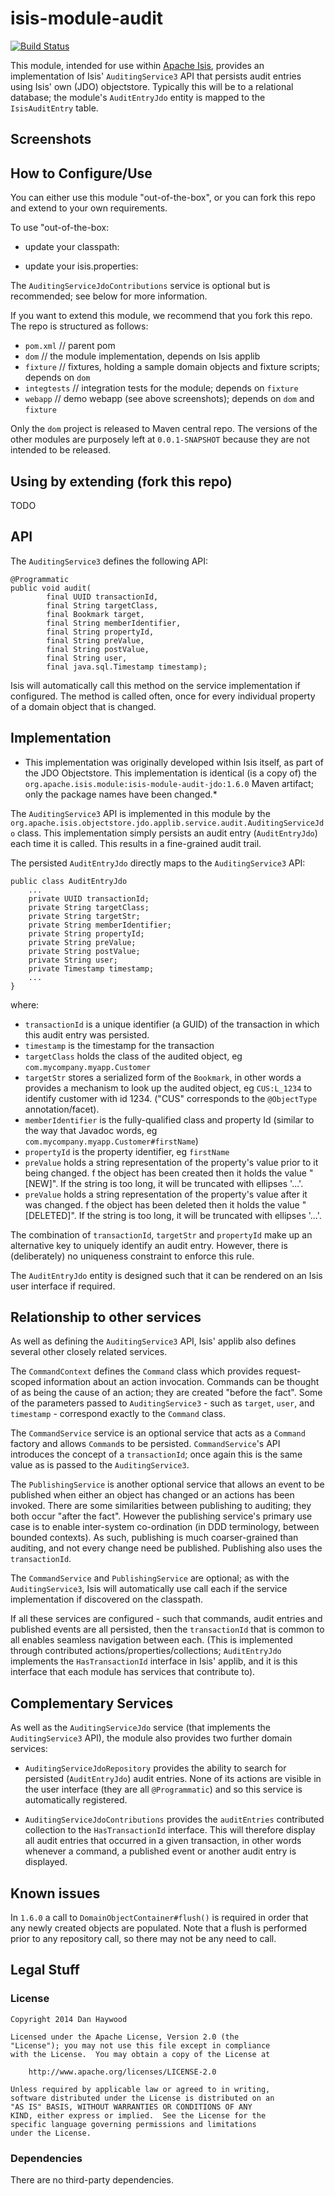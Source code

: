 # isis-module-audit #

[![Build Status](https://travis-ci.org/isisaddons/isis-module-audit.png?branch=master)](https://travis-ci.org/isisaddons/isis-module-audit)

This module, intended for use within [Apache Isis](http://isis.apache.org), 
provides an implementation of Isis' `AuditingService3` API that persists
audit entries using Isis' own (JDO) objectstore.  Typically this will be to
a relational database; the module's `AuditEntryJdo` entity is mapped to the
`IsisAuditEntry` table.

## Screenshots ##





## How to Configure/Use ##

You can either use this module "out-of-the-box", or you can fork this repo
and extend to your own requirements. 

To use "out-of-the-box:

* update your classpath:



* update your isis.properties:



The `AuditingServiceJdoContributions` service is optional but is recommended;
see below for more information.

If you want to extend this module, we recommend that you fork this repo.  The
repo is structured as follows:

* `pom.xml`    // parent pom
* `dom`        // the module implementation, depends on Isis applib
* `fixture`    // fixtures, holding a sample domain objects and fixture scripts; depends on `dom`
* `integtests` // integration tests for the module; depends on `fixture`
* `webapp`     // demo webapp (see above screenshots); depends on `dom` and `fixture`

Only the `dom` project is released to Maven central repo.  The versions of the
other modules are purposely left at `0.0.1-SNAPSHOT` because they are not intended
to be released.

## Using by extending (fork this repo) ##

TODO


## API ##

The `AuditingService3` defines the following API:

    @Programmatic
    public void audit(
            final UUID transactionId, 
            final String targetClass, 
            final Bookmark target, 
            final String memberIdentifier, 
            final String propertyId,
            final String preValue, 
            final String postValue, 
            final String user, 
            final java.sql.Timestamp timestamp);

Isis will automatically call this method on the service implementation if 
configured.  The method is called often, once for every individual
property of a domain object that is changed.

## Implementation ##

* This implementation was originally developed within Isis itself, as part of
the JDO Objectstore.  This implementation is identical (is a copy of) the
`org.apache.isis.module:isis-module-audit-jdo:1.6.0` Maven artifact; only the
package names have been changed.*

The `AuditingService3` API is implemented in this module by the 
`org.apache.isis.objectstore.jdo.applib.service.audit.AuditingServiceJdo` 
class.  This implementation simply persists an audit entry (`AuditEntryJdo`) 
each time it is called.   This results in a fine-grained audit trail.

The persisted `AuditEntryJdo` directly maps to the `AuditingService3` API:

    public class AuditEntryJdo 
        ... 
        private UUID transactionId;
        private String targetClass;
        private String targetStr;
        private String memberIdentifier;
        private String propertyId;
        private String preValue;
        private String postValue;
        private String user;
        private Timestamp timestamp;
        ... 
    }

where:

* `transactionId` is a unique identifier (a GUID) of the transaction 
  in which this audit entry was persisted.
* `timestamp` is the timestamp for the transaction
* `targetClass` holds the class of the audited object, eg 
  `com.mycompany.myapp.Customer`
* `targetStr` stores a serialized form of the `Bookmark`, in other words a
  provides a mechanism to look up the audited object, eg `CUS:L_1234` to 
  identify customer with id 1234.  ("CUS" corresponds to the `@ObjectType` 
  annotation/facet).
* `memberIdentifier` is the fully-qualified class and property Id (similar to
  the way that Javadoc words, eg `com.mycompany.myapp.Customer#firstName`)
* `propertyId` is the property identifier, eg `firstName`
* `preValue` holds a string representation of the property's value prior to it 
  being changed.  f the object has been created then it holds the value 
  "[NEW]".  If the string is too long, it will be truncated with ellipses 
  '...'.
* `preValue` holds a string representation of the property's value after it
  was changed.  f the object has been deleted  then it holds the value 
  "[DELETED]".  If the string is too long, it will be truncated with ellipses
  '...'.

The combination of `transactionId`, `targetStr` and `propertyId` make up
an alternative key to uniquely identify an audit entry.  However, there is 
(deliberately) no uniqueness constraint to enforce this rule.

The `AuditEntryJdo` entity is designed such that it can be rendered on an
Isis user interface if required.
    
## Relationship to other services ##

As well as defining the `AuditingService3` API, Isis' applib also defines
several other closely related services.

The `CommandContext` defines the `Command` class which provides request-scoped
information about an action invocation.  Commands can be thought of as being
the cause of an action; they are created "before the fact".  Some of the 
parameters passed to `AuditingService3` - such as `target`, `user`, and 
`timestamp` - correspond exactly to the `Command` class.

The `CommandService` service is an optional service that acts as a `Command`
factory and allows `Command`s to be persisted.  `CommandService`'s
API introduces the concept of a `transactionId`; once again this is the same
value as is passed to the `AuditingService3`.

The `PublishingService` is another optional service that allows an 
event to be published when either an object has changed or an actions has
been invoked.   There are some similarities between publishing to auditing;
they both occur "after the fact".  However the publishing service's 
primary use case is to enable inter-system co-ordination (in DDD terminology,
between bounded contexts).  As such, publishing is much coarser-grained than 
auditing, and not every change need be published.  Publishing also uses the 
`transactionId`.

The `CommandService` and `PublishingService` are optional; as with the 
`AuditingService3`, Isis will automatically use call each if the service
implementation if discovered on the classpath. 

If all these services are configured - such that  commands, audit entries and
published events are all persisted, then the `transactionId` that is common
to all enables seamless navigation between each.  (This is implemented 
through contributed actions/properties/collections; `AuditEntryJdo` 
implements the `HasTransactionId` interface in Isis' applib, and it is this
interface that each module has services that contribute to).

## Complementary Services ##

As well as the `AuditingServiceJdo` service (that implements the
`AuditingService3` API), the module also provides two further domain services:

* `AuditingServiceJdoRepository` provides the ability to search for persisted
  (`AuditEntryJdo`) audit entries.  None of its actions are visible in the
  user interface (they are all `@Programmatic`) and so this service is
  automatically registered.

* `AuditingServiceJdoContributions` provides the `auditEntries` contributed 
  collection to the `HasTransactionId` interface.  This will therefore 
  display all audit entries that occurred in a given transaction, in other
  words whenever a command, a published event or another audit entry is
  displayed.
  
## Known issues ##

In `1.6.0` a call to `DomainObjectContainer#flush()` is required in order that
any newly created objects are populated.  Note that a flush is performed
prior to any repository call, so there may not be any need to call.         

## Legal Stuff ##
 
### License ###

    Copyright 2014 Dan Haywood

    Licensed under the Apache License, Version 2.0 (the
    "License"); you may not use this file except in compliance
    with the License.  You may obtain a copy of the License at

        http://www.apache.org/licenses/LICENSE-2.0

    Unless required by applicable law or agreed to in writing,
    software distributed under the License is distributed on an
    "AS IS" BASIS, WITHOUT WARRANTIES OR CONDITIONS OF ANY
    KIND, either express or implied.  See the License for the
    specific language governing permissions and limitations
    under the License.


### Dependencies

There are no third-party dependencies.
